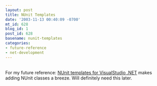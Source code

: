 ```yaml
---
layout: post
title: NUnit Templates
date: '2003-11-13 00:40:09 -0700'
mt_id: 628
blog_id: 1
post_id: 628
basename: nunit-templates
categories:
- future-reference
- net-development
---
```

<br />For my future reference: <a href="http://synapticpop.com/code/NUnit_Templates.zip">NUnit templates for VisualStudio .NET</a> makes adding NUnit classes a breeze. Will definitely need this later.<br /><br /><br />
